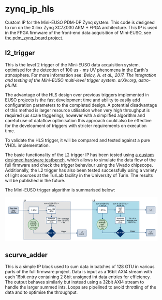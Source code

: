 # zynq_ip_hls

Custom IP for the Mini-EUSO PDM-DP Zynq system. 
This code is designed to run on the Xilinx Zynq XC7Z030 ARM + FPGA architecture. 
This IP is used in the FPGA firmware of the front-end data acquisition of Mini-EUSO, 
see [the pdm_zynq_board project](https://github.com/aabcompass/pdm_zynq_board).

## l2_trigger

This is the level 2 trigger of the Mini-EUSO data acquisition system, 
optimised for the detection of 100 us - ms UV phenomena in the Earth's atmosphere. For more information see: 
*Belov, A. et al., 2017. The integration and testing of the Mini-EUSO multi-level trigger system. arXiv.org, astro-ph.IM.*  

The advantage of the HLS design over previous triggers implemented in EUSO projects is the fast development time and ability 
to easily add configuration parameters to the completed design. A potential disadvantage of this method is larger resource 
utilisation when very high throughput is required (us scale triggering), however with a simplified algorithm and careful use 
of dataflow optimisation this approach could also be effective for the development of triggers with stricter requirements on
execution time.

To validate the HLS trigger, it will be compared and tested against a pure VHDL implementation. 

The basic functionality of the L2 trigger IP has been tested using 
[a custom designed hardware testbench](https://github.com/cescalara/l2trigger_hw_testbench), 
which allows to simulate the data flow of the full firmware and check the trigger behaviour using the Vivado chipscope.
Additionally, the L2 trigger has also been tested successfully using a variety of light sources at the TurLab facility in 
the University of Turin. The results will be published in the future. 

The Mini-EUSO trigger algorithm is summarised below:

![The Mini-EUSO trigger](https://github.com/cescalara/zynq_ip_hls/blob/master/images/trigger.png)



## scurve_adder

This is a simple IP block used to sum data in batches of 128 GTU in various parts of the full firmware project. 
Data is input as a 16bit AXI4 stream with each 16bit entry containing 2 8bit unsigned int data entries for efficiency. 
The output behaves similarly but instead using a 32bit AXI4 stream to handle the larger summed ints. Loops are pipelined to 
avoid throttling of the data and to optimise the throughput. 
